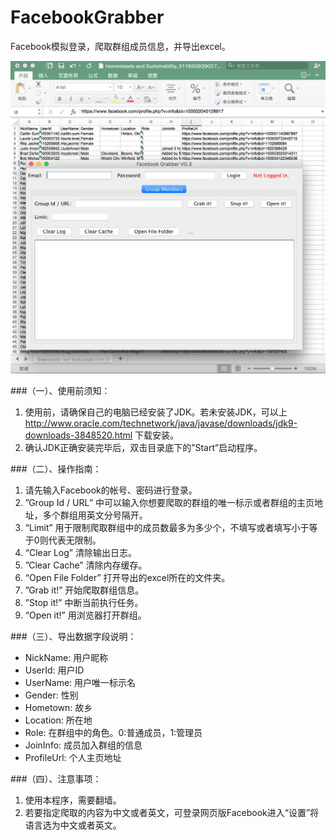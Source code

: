 # FacebookGrabber
Facebook模拟登录，爬取群组成员信息，并导出excel。

![主界面](main.png)

###（一）、使用前须知：
1. 使用前，请确保自己的电脑已经安装了JDK。若未安装JDK，可以上 http://www.oracle.com/technetwork/java/javase/downloads/jdk9-downloads-3848520.html 下载安装。
2. 确认JDK正确安装完毕后，双击目录底下的”Start”启动程序。

###（二）、操作指南：
1. 请先输入Facebook的帐号、密码进行登录。
2. ”Group Id / URL” 中可以输入你想要爬取的群组的唯一标示或者群组的主页地址，多个群组用英文分号隔开。
3. “Limit” 用于限制爬取群组中的成员数最多为多少个，不填写或者填写小于等于0则代表无限制。
4. “Clear Log” 清除输出日志。
5. ”Clear Cache” 清除内存缓存。
6. “Open File Folder” 打开导出的excel所在的文件夹。
7. ”Grab it!” 开始爬取群组信息。
8. ”Stop it!” 中断当前执行任务。
9. “Open it!” 用浏览器打开群组。

###（三）、导出数据字段说明：
- NickName: 用户昵称
- UserId: 用户ID
- UserName: 用户唯一标示名
- Gender: 性别
- Hometown: 故乡
- Location: 所在地
- Role: 在群组中的角色。0:普通成员，1:管理员
- JoinInfo: 成员加入群组的信息
- ProfileUrl: 个人主页地址

###（四）、注意事项：
1. 使用本程序，需要翻墙。
2. 若要指定爬取的内容为中文或者英文，可登录网页版Facebook进入“设置”将语言选为中文或者英文。


